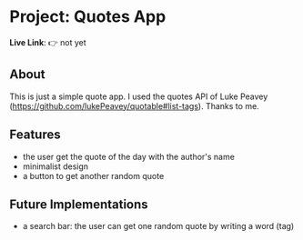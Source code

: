 # Project: Quotes App

**Live Link**:
👉 not yet

## About

This is just a simple quote app. I used the quotes API of Luke Peavey (https://github.com/lukePeavey/quotable#list-tags). Thanks to me.

## Features

- the user get the quote of the day with the author's name
- minimalist design
- a button to get another random quote

## Future Implementations

- a search bar: the user can get one random quote by writing a word (tag)
